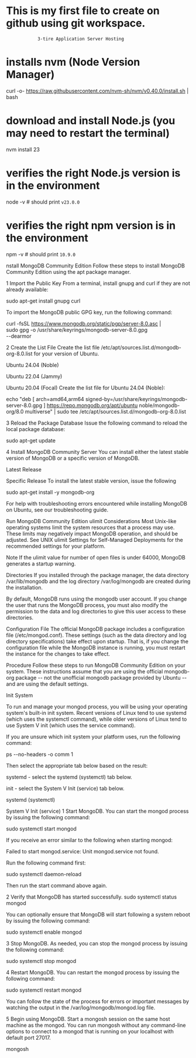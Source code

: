# This is my first file to create on github using git workspace.
				3-tire Application Server Hosting

# installs nvm (Node Version Manager)
curl -o- https://raw.githubusercontent.com/nvm-sh/nvm/v0.40.0/install.sh | bash

# download and install Node.js (you may need to restart the terminal)
nvm install 23

# verifies the right Node.js version is in the environment
node -v # should print `v23.0.0`

# verifies the right npm version is in the environment
npm -v # should print `10.9.0`





nstall MongoDB Community Edition
Follow these steps to install MongoDB Community Edition using the apt package manager.

1
Import the Public Key
From a terminal, install gnupg and curl if they are not already available:

sudo apt-get install gnupg curl

To import the MongoDB public GPG key, run the following command:

curl -fsSL https://www.mongodb.org/static/pgp/server-8.0.asc | \
   sudo gpg -o /usr/share/keyrings/mongodb-server-8.0.gpg \
   --dearmor

2
Create the List File
Create the list file /etc/apt/sources.list.d/mongodb-org-8.0.list for your version of Ubuntu.


Ubuntu 24.04 (Noble)

Ubuntu 22.04 (Jammy)

Ubuntu 20.04 (Focal)
Create the list file for Ubuntu 24.04 (Noble):

echo "deb [ arch=amd64,arm64 signed-by=/usr/share/keyrings/mongodb-server-8.0.gpg ] https://repo.mongodb.org/apt/ubuntu noble/mongodb-org/8.0 multiverse" | sudo tee /etc/apt/sources.list.d/mongodb-org-8.0.list

3
Reload the Package Database
Issue the following command to reload the local package database:

sudo apt-get update

4
Install MongoDB Community Server
You can install either the latest stable version of MongoDB or a specific version of MongoDB.


Latest Release

Specific Release
To install the latest stable version, issue the following

sudo apt-get install -y mongodb-org

For help with troubleshooting errors encountered while installing MongoDB on Ubuntu, see our troubleshooting guide.

Run MongoDB Community Edition
ulimit Considerations
Most Unix-like operating systems limit the system resources that a process may use. These limits may negatively impact MongoDB operation, and should be adjusted. See UNIX ulimit Settings for Self-Managed Deployments for the recommended settings for your platform.

Note
If the ulimit value for number of open files is under 64000, MongoDB generates a startup warning.

Directories
If you installed through the package manager, the data directory /var/lib/mongodb and the log directory /var/log/mongodb are created during the installation.

By default, MongoDB runs using the mongodb user account. If you change the user that runs the MongoDB process, you must also modify the permission to the data and log directories to give this user access to these directories.

Configuration File
The official MongoDB package includes a configuration file (/etc/mongod.conf). These settings (such as the data directory and log directory specifications) take effect upon startup. That is, if you change the configuration file while the MongoDB instance is running, you must restart the instance for the changes to take effect.

Procedure
Follow these steps to run MongoDB Community Edition on your system. These instructions assume that you are using the official mongodb-org package -- not the unofficial mongodb package provided by Ubuntu -- and are using the default settings.

Init System

To run and manage your mongod process, you will be using your operating system's built-in init system. Recent versions of Linux tend to use systemd (which uses the systemctl command), while older versions of Linux tend to use System V init (which uses the service command).

If you are unsure which init system your platform uses, run the following command:

ps --no-headers -o comm 1

Then select the appropriate tab below based on the result:

systemd - select the systemd (systemctl) tab below.

init - select the System V Init (service) tab below.



systemd (systemctl)

System V Init (service)
1
Start MongoDB.
You can start the mongod process by issuing the following command:

sudo systemctl start mongod

If you receive an error similar to the following when starting mongod:

Failed to start mongod.service: Unit mongod.service not found.

Run the following command first:

sudo systemctl daemon-reload

Then run the start command above again.

2
Verify that MongoDB has started successfully.
sudo systemctl status mongod

You can optionally ensure that MongoDB will start following a system reboot by issuing the following command:

sudo systemctl enable mongod

3
Stop MongoDB.
As needed, you can stop the mongod process by issuing the following command:

sudo systemctl stop mongod

4
Restart MongoDB.
You can restart the mongod process by issuing the following command:

sudo systemctl restart mongod

You can follow the state of the process for errors or important messages by watching the output in the /var/log/mongodb/mongod.log file.

5
Begin using MongoDB.
Start a mongosh session on the same host machine as the mongod. You can run mongosh without any command-line options to connect to a mongod that is running on your localhost with default port 27017.

mongosh



